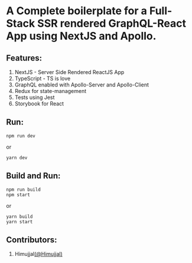 # A Complete boilerplate for a Full-Stack SSR rendered GraphQL-React App using NextJS and Apollo.

## Features:

1. NextJS - Server Side Rendered ReactJS App
2. TypeScript - TS is love
3. GraphQL enabled with Apollo-Server and Apollo-Client
4. Redux for state-management
5. Tests using Jest
6. Storybook for React

## Run:

```
npm run dev
```

or

```
yarn dev
```

## Build and Run:

```
npm run build
npm start
```

or

```
yarn build
yarn start
```

## Contributors:

1. Himujjal[(@Himujjal)](github.com/Himujjal)
